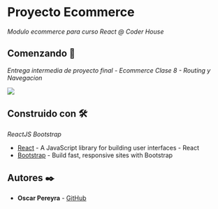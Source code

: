 # Proyecto Ecommerce

_Modulo ecommerce para curso React @ Coder House_

## Comenzando 🚀

_Entrega intermedia de proyecto final - Ecommerce Clase 8 - Routing y Navegacion_

![](https://github.com/sispol/ecommerce.gif)

## Construido con 🛠️

_ReactJS_ _Bootstrap_

* [React](https://reactjs.org) - A JavaScript library for building user interfaces - React
* [Bootstrap](https://getbootstrap.com/) - Build fast, responsive sites with Bootstrap

## Autores ✒️

* **Oscar Pereyra** - [GitHub](https://github.com/sispol)

